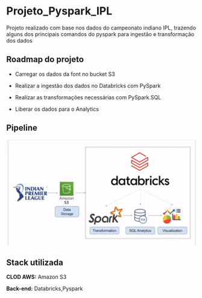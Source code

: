 # Projeto_Pyspark_IPL
Projeto realizado com base nos dados do campeonato indiano IPL, trazendo alguns dos principais comandos do pyspark para ingestão e transformação dos dados

## Roadmap do projeto

- Carregar os dados da font no bucket S3

- Realizar a ingestâo dos dados no Databricks com PySpark

- Realizar as transformações necessárias com PySpark.SQL

- Liberar os dados para o Analytics

## Pipeline

![Workflow_pipeline](https://github.com/fahfgomes/Projeto_Pyspark_IPL/blob/main/images/ipl_workflow.png)


## Stack utilizada
**CLOD AWS:** Amazon S3

**Back-end:** Databricks,Pyspark



